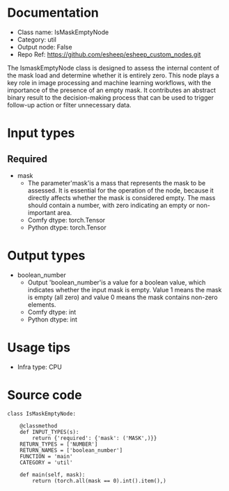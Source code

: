 # Documentation
- Class name: IsMaskEmptyNode
- Category: util
- Output node: False
- Repo Ref: https://github.com/esheep/esheep_custom_nodes.git

The IsmaskEmptyNode class is designed to assess the internal content of the mask load and determine whether it is entirely zero. This node plays a key role in image processing and machine learning workflows, with the importance of the presence of an empty mask. It contributes an abstract binary result to the decision-making process that can be used to trigger follow-up action or filter unnecessary data.

# Input types
## Required
- mask
    - The parameter'mask'is a mass that represents the mask to be assessed. It is essential for the operation of the node, because it directly affects whether the mask is considered empty. The mass should contain a number, with zero indicating an empty or non-important area.
    - Comfy dtype: torch.Tensor
    - Python dtype: torch.Tensor

# Output types
- boolean_number
    - Output 'boolean_number'is a value for a boolean value, which indicates whether the input mask is empty. Value 1 means the mask is empty (all zero) and value 0 means the mask contains non-zero elements.
    - Comfy dtype: int
    - Python dtype: int

# Usage tips
- Infra type: CPU

# Source code
```
class IsMaskEmptyNode:

    @classmethod
    def INPUT_TYPES(s):
        return {'required': {'mask': ('MASK',)}}
    RETURN_TYPES = ['NUMBER']
    RETURN_NAMES = ['boolean_number']
    FUNCTION = 'main'
    CATEGORY = 'util'

    def main(self, mask):
        return (torch.all(mask == 0).int().item(),)
```
